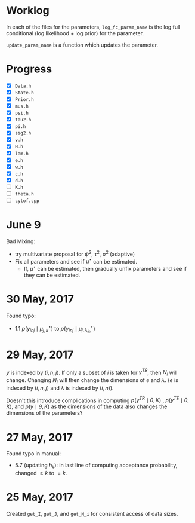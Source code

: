 # Worklog

In each of the files for the parameters, `log_fc_param_name` is the
log full conditional (log likelihood + log prior) for the parameter. 

`update_param_name` is a function which updates the parameter.

# Progress
- [x] `Data.h`
- [x] `State.h`
- [x] `Prior.h`
- [x] `mus.h`
- [x] `psi.h`
- [x] `tau2.h`
- [x] `pi.h`
- [x] `sig2.h`
- [x] `v.h`
- [x] `H.h`
- [x] `lam.h`
- [x] `e.h`
- [x] `w.h`
- [x] `c.h`
- [x] `d.h`
- [ ] `K.h`
- [ ] `theta.h`
- [ ] `cytof.cpp`

# June 9
Bad Mixing:
  - try multivariate proposal for $\psi^2$, $\tau^2$, $\sigma^2$ (adaptive)
  - Fix all parameters and see if $\mu^\star$ can be estimated.
      - If, $\mu^\star$ can be estimated, then gradually unfix parameters and see 
        if they can be estimated.


# 30 May, 2017
Found typo:

- 1.1 $p(y_{inj} \mid \mu^\star_{j,k})$ to $p(y_{inj} \mid \mu^\star_{j,\lambda_{in}})$

# 29 May, 2017
$y$ is indexed by $(i,n,j)$. If only a subset of $i$ is taken for $y^{TR}$, then $N_i$
will change. Changing $N_i$ will then change the dimensions of $e$ and $\lambda$. ($e$
is indexed by $(i,n,j)$ and $\lambda$ is indexed by $(i,n)$).

Doesn't this introduce complications in computing $p(y^{TR}\mid \theta,K)$
, $p(y^{TE}\mid \theta,K)$, and $p(y\mid \theta,K)$ as the dimensions of the
data also changes the dimensions of the parameters?


# 27 May, 2017
Found typo in manual:

- 5.7 (updating $h_k$): in last line of computing acceptance probability,
  changed $\ge k$ to $= k$.

# 25 May, 2017

Created `get_I`, `get_J`, and `get_N_i` for consistent access of 
data sizes.

